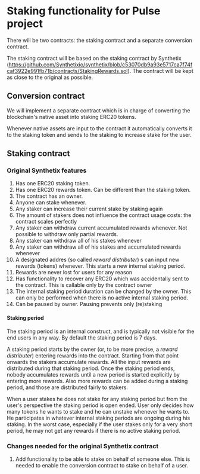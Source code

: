 # Staking functionality for Pulse project

There will be two contracts: the staking contract and a separate conversion contract.

The staking contract will be based on the staking contract by Synthetix (https://github.com/Synthetixio/synthetix/blob/c53070db9a93e5717ca7f74fcaf3922e991fb71b/contracts/StakingRewards.sol). The contract will be kept as close to the original as possible.

## Conversion contract

We will implement a separate contract which is in charge of converting the blockchain's native asset into staking ERC20 tokens.

Whenever native assets are input to the contract it automatically converts it to the staking token and sends to the staking to increase stake for the user.

## Staking contract

### Original Synthetix features 

1. Has one ERC20 staking token.
1. Has one ERC20 rewards token. Can be different than the staking token.
1. The contract has an owner.
1. Anyone can stake whenever.
1. Any staker can increase their current stake by staking again
1. The amount of stakers does not influence the contract usage costs: the contract scales perfectly
1. Any staker can withdraw current accumulated rewards whenever. Not possible to withdraw only partial rewards.
1. Any staker can withdraw all of his stakes whenever
1. Any staker can withdraw all of his stakes and accumulated rewards whenever
1. A designated addres (so called *reward distributer*) s can input new rewards (tokens) whenever. This starts a new internal staking period.
1. Rewards are never lost for users for any reason
1. Has functionality to recover any ERC20 which was accidentally sent to the contract. This is callable only by the contract owner
1. The internal staking period duration can be changed by the owner. This can only be performed when there is no active internal staking period.
1. Can be paused by owner. Pausing prevents only (re)staking

#### Staking period

The staking period is an internal construct, and is typically not visible for the end users in any way. By default the staking period is 7 days.

A staking period starts by the owner (or, to be more precise, a *reward distributer*) entering rewards into the contract. Starting from that point onwards the stakers accumulate rewards. All the input rewards are distributed during that staking period. Once the staking period ends, nobody accumulates rewards until a new period is started explicitly by entering more rewards. Also more rewards can be added during a staking period, and those are distributed fairly to stakers.

When a user stakes he does not stake for any staking period but from the user's perspective the staking period is open ended. User only decides how many tokens he wants to stake and he can unstake whenever he wants to. He participates in whatever internal staking periods are ongoing during his staking. In the worst case, especially if the user stakes only for a very short period, he may not get any rewards if there is no active staking period.


### Changes needed for the original Synthetix contract

1. Add functionality to be able to stake on behalf of someone else. This is needed to enable the conversion contract to stake on behalf of a user.



